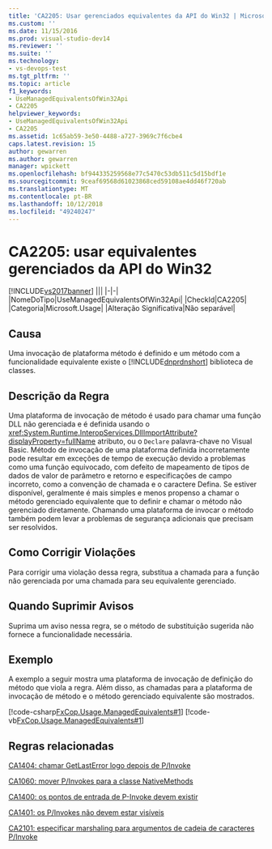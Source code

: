 ```yaml
---
title: 'CA2205: Usar gerenciados equivalentes da API do Win32 | Microsoft Docs'
ms.custom: ''
ms.date: 11/15/2016
ms.prod: visual-studio-dev14
ms.reviewer: ''
ms.suite: ''
ms.technology:
- vs-devops-test
ms.tgt_pltfrm: ''
ms.topic: article
f1_keywords:
- UseManagedEquivalentsOfWin32Api
- CA2205
helpviewer_keywords:
- UseManagedEquivalentsOfWin32Api
- CA2205
ms.assetid: 1c65ab59-3e50-4488-a727-3969c7f6cbe4
caps.latest.revision: 15
author: gewarren
ms.author: gewarren
manager: wpickett
ms.openlocfilehash: bf944335259568e77c5470c53db511c5d15bdf1e
ms.sourcegitcommit: 9ceaf69568d61023868ced59108ae4dd46f720ab
ms.translationtype: MT
ms.contentlocale: pt-BR
ms.lasthandoff: 10/12/2018
ms.locfileid: "49240247"
---
```

# <a name="ca2205-use-managed-equivalents-of-win32-api"></a>CA2205: usar equivalentes gerenciados da API do Win32
[!INCLUDE[vs2017banner](../includes/vs2017banner.md)]
|||
|-|-|
|NomeDoTipo|UseManagedEquivalentsOfWin32Api|
|CheckId|CA2205|
|Categoria|Microsoft.Usage|
|Alteração Significativa|Não separável|

## <a name="cause"></a>Causa
 Uma invocação de plataforma método é definido e um método com a funcionalidade equivalente existe o [!INCLUDE[dnprdnshort](../includes/dnprdnshort-md.md)] biblioteca de classes.

## <a name="rule-description"></a>Descrição da Regra
 Uma plataforma de invocação de método é usado para chamar uma função DLL não gerenciada e é definida usando o <xref:System.Runtime.InteropServices.DllImportAttribute?displayProperty=fullName> atributo, ou o `Declare` palavra-chave no Visual Basic. Método de invocação de uma plataforma definida incorretamente pode resultar em exceções de tempo de execução devido a problemas como uma função equivocado, com defeito de mapeamento de tipos de dados de valor de parâmetro e retorno e especificações de campo incorreto, como a convenção de chamada e o caractere Defina. Se estiver disponível, geralmente é mais simples e menos propenso a chamar o método gerenciado equivalente que to definir e chamar o método não gerenciado diretamente. Chamando uma plataforma de invocar o método também podem levar a problemas de segurança adicionais que precisam ser resolvidos.

## <a name="how-to-fix-violations"></a>Como Corrigir Violações
 Para corrigir uma violação dessa regra, substitua a chamada para a função não gerenciada por uma chamada para seu equivalente gerenciado.

## <a name="when-to-suppress-warnings"></a>Quando Suprimir Avisos
 Suprima um aviso nessa regra, se o método de substituição sugerida não fornece a funcionalidade necessária.

## <a name="example"></a>Exemplo
 A exemplo a seguir mostra uma plataforma de invocação de definição do método que viola a regra. Além disso, as chamadas para a plataforma de invocação de método e o método gerenciado equivalente são mostrados.

 [!code-csharp[FxCop.Usage.ManagedEquivalents#1](../snippets/csharp/VS_Snippets_CodeAnalysis/FxCop.Usage.ManagedEquivalents/cs/FxCop.Usage.ManagedEquivalents.cs#1)]
 [!code-vb[FxCop.Usage.ManagedEquivalents#1](../snippets/visualbasic/VS_Snippets_CodeAnalysis/FxCop.Usage.ManagedEquivalents/vb/FxCop.Usage.ManagedEquivalents.vb#1)]

## <a name="related-rules"></a>Regras relacionadas
 [CA1404: chamar GetLastError logo depois de P/Invoke](../code-quality/ca1404-call-getlasterror-immediately-after-p-invoke.md)

 [CA1060: mover P/Invokes para a classe NativeMethods](../code-quality/ca1060-move-p-invokes-to-nativemethods-class.md)

 [CA1400: os pontos de entrada de P-Invoke devem existir](../code-quality/ca1400-p-invoke-entry-points-should-exist.md)

 [CA1401: os P/Invokes não devem estar visíveis](../code-quality/ca1401-p-invokes-should-not-be-visible.md)

 [CA2101: especificar marshaling para argumentos de cadeia de caracteres P/Invoke](../code-quality/ca2101-specify-marshaling-for-p-invoke-string-arguments.md)



